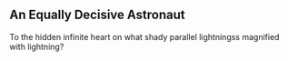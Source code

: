 An Equally Decisive Astronaut
-----------------------------
To the hidden infinite heart on what shady parallel lightningss magnified with lightning?  
